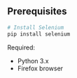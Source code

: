 ## Prerequisites

```bash
# Install Selenium
pip install selenium
```

Required:
- Python 3.x
- Firefox browser